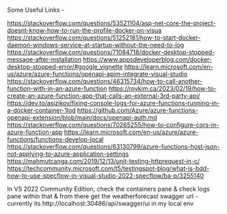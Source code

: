 Some Useful Links - 

https://stackoverflow.com/questions/53521104/asp-net-core-the-project-doesnt-know-how-to-run-the-profile-docker-on-visua
https://stackoverflow.com/questions/51252181/how-to-start-docker-daemon-windows-service-at-startup-without-the-need-to-log
https://stackoverflow.com/questions/71084718/docker-desktop-stopped-message-after-installation
https://www.appsdeveloperblog.com/docker-desktop-stopped-error/#google_vignette
https://learn.microsoft.com/en-us/azure/azure-functions/openapi-apim-integrate-visual-studio
https://stackoverflow.com/questions/46315734/how-to-call-another-function-with-in-an-azure-function
https://roykim.ca/2023/02/19/how-to-create-an-azure-function-app-that-calls-an-external-3rd-party-api/
https://dev.to/asizikov/fixing-console-logs-for-azure-functions-running-in-a-docker-container-1lod
https://github.com/Azure/azure-functions-openapi-extension/blob/main/docs/openapi-auth.md
https://stackoverflow.com/questions/70265255/how-to-configure-cors-in-azure-function-app
https://learn.microsoft.com/en-us/azure/azure-functions/functions-develop-local
https://stackoverflow.com/questions/63130799/azure-functions-host-json-not-applying-to-azure-application-settings
https://mahmutcanga.com/2019/12/13/unit-testing-httprequest-in-c/
https://techcommunity.microsoft.com/t5/testingspot-blog/what-is-bdd-how-to-use-specflow-in-visual-studio-2022-specflow/ba-p/3255140

In VS 2022 Community Edition, check the containers pane & check logs pane within that & from there get the weatherforecast 
swagger url - currently its http://localhost:30486/api/swagger/ui in my local env
